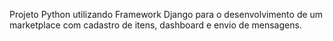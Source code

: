 Projeto Python utilizando Framework Django para o desenvolvimento de um marketplace com cadastro de itens, dashboard e envio de mensagens.
